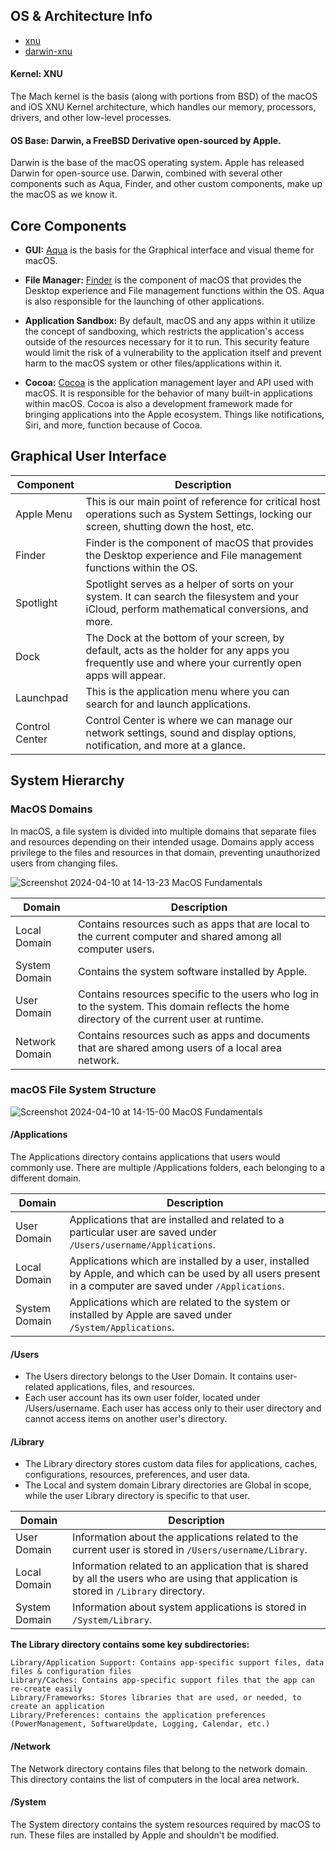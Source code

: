 ## OS & Architecture Info
- [xnu](https://github.com/apple-oss-distributions/xnu)
- [darwin-xnu ](https://github.com/apple/darwin-xnu)

#### **Kernel:** XNU
The Mach kernel is the basis (along with portions from BSD) of the macOS and iOS XNU Kernel architecture, which handles our memory, processors, drivers, and other low-level processes.

#### **OS Base:** Darwin, a FreeBSD Derivative open-sourced by Apple.
Darwin is the base of the macOS operating system. Apple has released Darwin for open-source use. Darwin, combined with several other components such as Aqua, Finder, and other custom components, make up the macOS as we know it.


## Core Components

- **GUI:**
[Aqua](https://en.wikipedia.org/wiki/Aqua_(user_interface)#References) is the basis for the Graphical interface and visual theme for macOS.

- **File Manager:**
[Finder](https://support.apple.com/en-us/HT201732) is the component of macOS that provides the Desktop experience and File management functions within the OS.
Aqua is also responsible for the launching of other applications.

- **Application Sandbox:**
By default, macOS and any apps within it utilize the concept of sandboxing, which restricts the application's access outside of the resources necessary for it to run. This security feature would limit the risk of a vulnerability to the application itself and prevent harm to the macOS system or other files/applications within it.

- **Cocoa:**
[Cocoa](https://developer.apple.com/library/archive/documentation/macOSX/Conceptual/OSX_Technology_Overview/CocoaApplicationLayer/CocoaApplicationLayer.html) is the application management layer and API used with macOS. It is responsible for the behavior of many built-in applications within macOS. Cocoa is also a development framework made for bringing applications into the Apple ecosystem. Things like notifications, Siri, and more, function because of Cocoa.

## Graphical User Interface

| Component      | Description                                                                                              |
|----------------|----------------------------------------------------------------------------------------------------------|
| Apple Menu     | This is our main point of reference for critical host operations such as System Settings, locking our screen, shutting down the host, etc. |
| Finder         | Finder is the component of macOS that provides the Desktop experience and File management functions within the OS. |
| Spotlight      | Spotlight serves as a helper of sorts on your system. It can search the filesystem and your iCloud, perform mathematical conversions, and more. |
| Dock           | The Dock at the bottom of your screen, by default, acts as the holder for any apps you frequently use and where your currently open apps will appear. |
| Launchpad      | This is the application menu where you can search for and launch applications.                            |
| Control Center | Control Center is where we can manage our network settings, sound and display options, notification, and more at a glance. |


## System Hierarchy

### MacOS Domains
In macOS, a file system is divided into multiple domains that separate files and resources depending on their intended usage. Domains apply access privilege to the files and resources in that domain, preventing unauthorized users from changing files.

![Screenshot 2024-04-10 at 14-13-23 MacOS Fundamentals](https://github.com/kiro6/penetration-testing-notes/assets/57776872/f7263c21-88ea-42b5-937b-bc3e3ba6cb4a)

| Domain         | Description                                                                                                        |
|----------------|--------------------------------------------------------------------------------------------------------------------|
| Local Domain   | Contains resources such as apps that are local to the current computer and shared among all computer users.       |
| System Domain  | Contains the system software installed by Apple.                                                                   |
| User Domain    | Contains resources specific to the users who log in to the system. This domain reflects the home directory of the current user at runtime. |
| Network Domain | Contains resources such as apps and documents that are shared among users of a local area network.               |


### macOS File System Structure

![Screenshot 2024-04-10 at 14-15-00 MacOS Fundamentals](https://github.com/kiro6/penetration-testing-notes/assets/57776872/85d05846-6bc1-40f1-b170-7a89247defec)

#### /Applications
The Applications directory contains applications that users would commonly use. There are multiple /Applications folders, each belonging to a different domain.

| Domain         | Description                                                                                                  |
|----------------|--------------------------------------------------------------------------------------------------------------|
| User Domain    | Applications that are installed and related to a particular user are saved under `/Users/username/Applications`. |
| Local Domain   | Applications which are installed by a user, installed by Apple, and which can be used by all users present in a computer are saved under `/Applications`. |
| System Domain  | Applications which are related to the system or installed by Apple are saved under `/System/Applications`.     |

#### /Users
- The Users directory belongs to the User Domain. It contains user-related applications, files, and resources. 
- Each user account has its own user folder, located under /Users/username. Each user has access only to their user directory and cannot access items on another user's directory.

#### /Library
- The Library directory stores custom data files for applications, caches, configurations, resources, preferences, and user data. 
- The Local and system domain Library directories are Global in scope, while the user Library directory is specific to that user.

| Domain         | Description                                                                                                    |
|----------------|----------------------------------------------------------------------------------------------------------------|
| User Domain    | Information about the applications related to the current user is stored in `/Users/username/Library`.         |
| Local Domain   | Information related to an application that is shared by all the users who are using that application is stored in `/Library` directory. |
| System Domain  | Information about system applications is stored in `/System/Library`.                                          |


**The Library directory contains some key subdirectories:**

    Library/Application Support: Contains app-specific support files, data files & configuration files
    Library/Caches: Contains app-specific support files that the app can re-create easily
    Library/Frameworks: Stores libraries that are used, or needed, to create an application
    Library/Preferences: contains the application preferences (PowerManagement, SoftwareUpdate, Logging, Calendar, etc.)


#### /Network
The Network directory contains files that belong to the network domain. This directory contains the list of computers in the local area network.

#### /System
The System directory contains the system resources required by macOS to run. These files are installed by Apple and shouldn't be modified.

